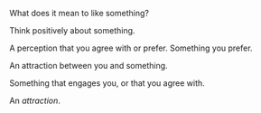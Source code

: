 
What does it mean to like something?

Think positively about something.

A perception that you agree with or prefer.
Something you prefer.

An attraction between you and something.

Something that engages you, or that you agree with.

An _attraction_.
